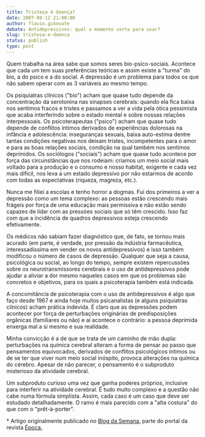 ```yaml
---
title: Tristeza é doença?
date: 2007-09-12 21:00:00
author: flavio.gikovate
debate: Antidepressivos: qual o momento certo para usar?
slug: tristeza-e-doenca
status: publish 
type: post
---
```


Quem trabalha na área sabe que somos seres bio-psico-sociais. Acontece que cada um tem suas preferências teóricas e assim existe a "turma" do bio, a do psico e a do social. A depressão é um problema para todos os que não sabem operar com as 3 variáveis ao mesmo tempo. 


Os psiquiatras clínicos ("bio") acham que quase tudo depende da concentração da serotonina nas sinapses cerebrais: quando ela fica baixa nos sentimos fracos e tristes e passamos a ver a vida pela ótica pessimista que acaba interferindo sobre o estado mental e sobre nossas relações interpessoais. Os psicoterapeutas ("psico") acham que quase tudo depende de conflitos íntimos derivados de experiências dolorosas na infância e adolescência: inseguranças sexuais, baixa auto-estima dentre tantas condições negativas nos deixam tristes, incompetentes para o amor e para as boas relações sociais, condição na qual também nos sentimos deprimidos. Os sociólogos ("sociais") acham que quase tudo acontece por força das circunstâncias que nos rodeiam: criamos um meio social mais voltado para a produção e o consumo e nosso habitat, exigente e cada vez mais difícil, nos leva a um estado depressivo por não estarmos de acordo com todas as expectativas (riqueza, magreza, etc.).


Nunca me filiei a escolas e tenho horror a dogmas. Fui dos primeiros a ver a depressão como um tema complexo: as pessoas estão crescendo mais frágeis por força de uma educação mais permissiva e não estão sendo capazes de lidar com as pressões sociais que só têm crescido. Isso faz com que a incidência de quadros depressivos esteja crescendo efetivamente. 


Os médicos não sabiam fazer diagnóstico que, de fato, se tornou mais acurado (em parte, é verdade, por pressão da indústria farmacêutica, interessadíssima em vender os novos antidepressivos) e isso também modificou o número de casos de depressão. Qualquer que seja a causa, psicológica ou social, ao longo do tempo, sempre existem repercussões sobre os neurotransmissores cerebrais e o uso de antidepressivos pode ajudar a aliviar a dor mesmo naqueles casos em que os problemas são concretos e objetivos, para os quais a psicoterapia também está indicada. 


A concomitância de psicoterapia com o uso de antidepressivos é algo que faço desde 1967 e ainda hoje muitos psicanalistas (e alguns psiquiatras clínicos) acham prática indevida. É claro que as depressões podem acontecer por força de perturbações originárias de predisposições orgânicas (familiares ou não) e aí acontece o contrário: a pessoa deprimida enxerga mal a si mesmo e sua realidade. 


Minha convicção é a de que se trata de um caminho de mão dupla: perturbações na química cerebral alteram a forma de pensar ao passo que pensamentos equivocados, derivados de conflitos psicológicos íntimos ou de se ter que viver num meio social inóspito, provoca alterações na química do cérebro. Apesar de não parecer, o pensamento é o subproduto misterioso da atividade cerebral. 


Um subproduto curioso uma vez que ganha poderes próprios, inclusive para interferir na atividade cerebral. É tudo muito complexo e a questão não cabe numa fórmula simplista. Assim, cada caso é um caso que deve ser estudado detalhadamente. O ramo é mais parecido com a "alta costura" do que com o "prêt-à-porter".


\* Artigo originalmente publicado no [Blog da Semana](http://www.blogdasemana.globolog.com.br/), parte do portal da revista [Época.](http://www.epoca.globo.com)


